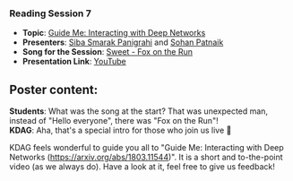 ### Reading Session 7  
- **Topic**: [Guide Me: Interacting with Deep Networks](https://arxiv.org/abs/1803.11544)   
- **Presenters**: [Siba Smarak Panigrahi](https://sibasmarak.github.io) and [Sohan Patnaik](https://github.com/Sohanpatnaik106)  
- **Song for the Session**: [Sweet - Fox on the Run](https://www.youtube.com/watch?v=kRv7EjjwYBI)            
- **Presentation Link**: [YouTube](https://youtu.be/Q3svCZCHBL4)           

**Poster content**:   
---  
**Students**: What was the song at the start? That was unexpected man, instead of "Hello everyone", there was "Fox on the Run"!  
**KDAG**: Aha, that's a special intro for those who join us live 🙂  

KDAG feels wonderful to guide you all to  "Guide Me: Interacting with Deep Networks (https://arxiv.org/abs/1803.11544)". It is a short and to-the-point video (as we always do). Have a look at it, feel free to give us feedback!
